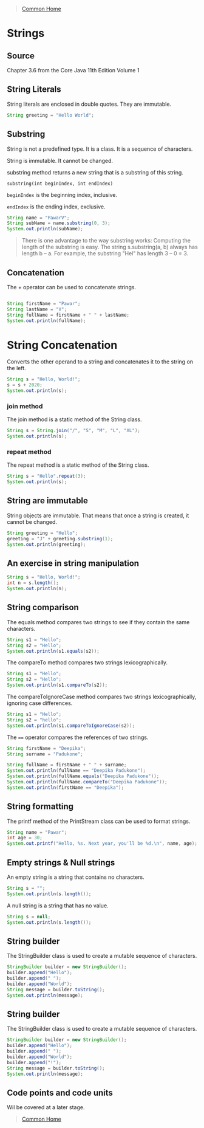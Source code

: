 >[Common Home](../README.md)
 
# Strings
 
## Source 
Chapter 3.6 from the Core Java 11th Edition Volume 1

## String Literals

String literals are enclosed in double quotes. They are immutable.

```java
String greeting = "Hello World";
```


## Substring
String is not a predefined type. It is a class. It is a sequence of characters.

String is immutable. It cannot be changed.

substring method returns a new string that is a substring of this string.

`substring(int beginIndex, int endIndex)`

`beginIndex` is the beginning index, inclusive.

`endIndex` is the ending index, exclusive.

```java
String name = "PawarV";
String subName = name.substring(0, 3);
System.out.println(subName);

```

>There is one advantage to the way substring works: Computing the length of the substring is easy. The string s.substring(a, b) always has length b – a. For example, the substring "Hel" has length 3 – 0 = 3.

## Concatenation

The + operator can be used to concatenate strings.

```java

String firstName = "Pawar";
String lastName = "V";
String fullName = firstName + " " + lastName;
System.out.println(fullName);

```
# String Concatenation


Converts the other operand to a string and concatenates it to the string on the left.

```java
String s = "Hello, World!";
s = s + 2020;
System.out.println(s);

```

### join method

The join method is a static method of the String class.

```java
String s = String.join("/", "S", "M", "L", "XL");
System.out.println(s);

```
### repeat method

The repeat method is a static method of the String class.

```java
String s = "Hello".repeat(3);
System.out.println(s);

```
## String are immutable

String objects are immutable. That means that once a string is created, it cannot be changed.

```java
String greeting = "Hello";
greeting = "J" + greeting.substring(1);
System.out.println(greeting);

```

## An exercise in string manipulation

```java
String s = "Hello, World!";
int n = s.length();
System.out.println(n);

```
## String comparison

The equals method compares two strings to see if they contain the same characters.

```java
String s1 = "Hello";
String s2 = "Hello";
System.out.println(s1.equals(s2));

```

The compareTo method compares two strings lexicographically.

```java
String s1 = "Hello";
String s2 = "Hello";
System.out.println(s1.compareTo(s2));

```

The compareToIgnoreCase method compares two strings lexicographically, ignoring case differences.

```java
String s1 = "Hello";
String s2 = "hello";
System.out.println(s1.compareToIgnoreCase(s2));

```

The `==` operator compares the references of two strings.

```java
String firstName = "Deepika";
String surname = "Padukone";

String fullName = firstName + " " + surname;
System.out.println(fullName == "Deepika Padukone");
System.out.println(fullName.equals("Deepika Padukone"));
System.out.println(fullName.compareTo("Deepika Padukone"));
System.out.println(firstName == "Deepika");

```

## String formatting

The printf method of the PrintStream class can be used to format strings.

```java
String name = "Pawar";
int age = 30;
System.out.printf("Hello, %s. Next year, you'll be %d.\n", name, age);

```

## Empty strings & Null strings

An empty string is a string that contains no characters.

```java
String s = "";
System.out.println(s.length());

```

A null string is a string that has no value.

```java
String s = null;
System.out.println(s.length());

```

## String builder

The StringBuilder class is used to create a mutable sequence of characters.

```java
StringBuilder builder = new StringBuilder();
builder.append("Hello");
builder.append(" ");
builder.append("World");
String message = builder.toString();
System.out.println(message);

```


## String builder

The StringBuilder class is used to create a mutable sequence of characters.

```java
StringBuilder builder = new StringBuilder();
builder.append("Hello");
builder.append(" ");
builder.append("World");
builder.append("!");
String message = builder.toString();
System.out.println(message);

```

## Code points and code units

Wil be covered at a later stage.



>[Common Home](../README.md)